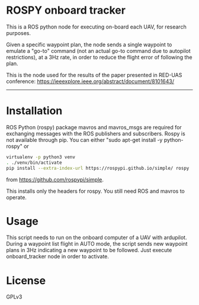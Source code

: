 # ROSPY onboard tracker

This is a ROS python node for executing on-board each UAV, for research purposes. 

Given a specific waypoint plan, the node sends a single waypoint to emulate a "go-to" command (not an actual go-to command due to autopilot restrictions), at a 3Hz rate, in order to reduce the flight error of following the plan. 

This is the node used for the results of the paper presented in RED-UAS conference: https://ieeexplore.ieee.org/abstract/document/8101643/

----
# Installation

ROS Python (rospy) package mavros and mavros_msgs are required for exchanging messages with the ROS publishers and subscribers. 
Rospy is not available through pip. You can either "sudo apt-get install -y python-rospy" or

```bash
virtualenv -p python3 venv
. ./venv/bin/activate
pip install --extra-index-url https://rospypi.github.io/simple/ rospy
```

from https://github.com/rospypi/simple.

This installs only the headers for rospy. You still need ROS and mavros to operate.

# Usage

This script needs to run on the onboard computer of a UAV with ardupilot. 
During a waypoint list flight in AUTO mode, the script sends new waypoint plans in 3Hz indicating a new waypoint to be followed.
Just execute onboard_tracker node in order to activate.

# License
GPLv3

